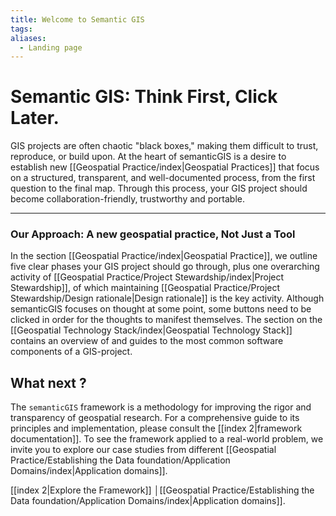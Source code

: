 ```yaml
---
title: Welcome to Semantic GIS
tags:
aliases:
  - Landing page
---
```

# Semantic GIS: Think First, Click Later.

GIS projects are often chaotic "black boxes," making them difficult to trust, reproduce, or build upon.  At the heart of semanticGIS is a desire to establish new [[Geospatial Practice/index|Geospatial Practices]] that focus on a structured, transparent, and well-documented process, from the first question to the final map. Through this process, your GIS project should become collaboration-friendly, trustworthy and portable.

---

### Our Approach: A new geospatial practice, Not Just a Tool 

In the section [[Geospatial Practice/index|Geospatial Practice]], we outline five clear phases your GIS project should go through, plus one overarching activity of [[Geospatial Practice/Project Stewardship/index|Project Stewardship]], of which maintaining [[Geospatial Practice/Project Stewardship/Design rationale|Design rationale]] is the key activity.
Although semanticGIS focuses on thought at some point, some buttons need to be clicked in order for the thoughts to manifest themselves. The section on the [[Geospatial Technology Stack/index|Geospatial Technology Stack]] contains an overview of and guides to the most common software components of a GIS-project.

## What next ?
The `semanticGIS` framework is a methodology for improving the rigor and transparency of geospatial research. For a comprehensive guide to its principles and implementation, please consult the [[index 2|framework documentation]]. To see the framework applied to a real-world problem, we invite you to explore our case studies from different [[Geospatial Practice/Establishing the Data foundation/Application Domains/index|Application domains]].

 [[index 2|Explore the Framework]] │[[Geospatial Practice/Establishing the Data foundation/Application Domains/index|Application domains]].

